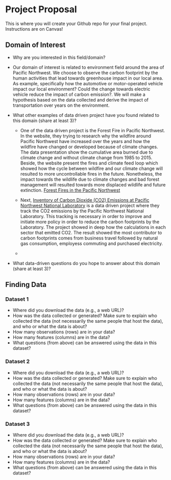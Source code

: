 # Project Proposal

This is where you will create your Github repo for your final project. Instructions are on Canvas!


## Domain of Interest
- Why are you interested in this field/domain?
 - Our domain of interest is related to environment field around the area of Pacific Northwest. We choose to observe the carbon footprint by the human activities that lead towards greenhouse impact in our local area. As example, specifically how the automotive or motor-operated vehicle impact our local environment? Could the change towards electric vehicle reduce the impact of carbon emission?. We will make a hypothesis based on the data collected and derive the impact of transportation over years on the environment.
- What other examples of data driven project have you found related to this domain (share at least 3)?

  - One of the data driven project is the Forest Fire in Pacific Northwest. In the website, they trying to research why the wildfire around Pacific Northwest have increased over the years and how the wildfire have changed or developed because of climate changes. The data presentation show the cumulative area burned due to climate change and without climate change from 1985 to 2015. Beside, the website present the fires and climate feed loop which showed how the cycle between wildfire and our climate change will resulted to more uncontrollable fires in the future. Nonetheless, the impact towards the wildlife due to climate changes and bad forest management will resulted towards more displaced wildlife and future extinction. [Forest Fires in the Pacific Northwest](https://storymaps.arcgis.com/stories/4aa9904b8d594293a4d695c0354feab2)

  - Next, [Inventory of Carbon Dioxide (CO2) Emissions at Pacific Northwest National Laboratory](https://www.pnnl.gov/main/publications/external/technical_reports/PNNL-18140.pdf) is a data driven project where they track the CO2 emissions by the Pacific Northwest National Laboratory. This tracking is necessary in order to improve and initiate more policy in order to reduce the carbon footprints by the Laboratory. The project showed in deep how the calculations in each sector that emitted CO2. The result showed the most contributor to carbon footprints comes from business travel followed by natural gas consumption, employess commuting and purchased electricity.

  -  

- What data-driven questions do you hope to answer about this domain (share at least 3)?

## Finding Data

### Dataset 1
- Where did you download the data (e.g., a web URL)?
- How was the data collected or generated? Make sure to explain who collected the data (not necessarily the same people that host the data), and who or what the data is about?
- How many observations (rows) are in your data?
- How many features (columns) are in the data?
- What questions (from above) can be answered using the data in this dataset?

### Dataset 2
- Where did you download the data (e.g., a web URL)?
- How was the data collected or generated? Make sure to explain who collected the data (not necessarily the same people that host the data), and who or what the data is about?
- How many observations (rows) are in your data?
- How many features (columns) are in the data?
- What questions (from above) can be answered using the data in this dataset?

### Dataset 3
- Where did you download the data (e.g., a web URL)?
- How was the data collected or generated? Make sure to explain who collected the data (not necessarily the same people that host the data), and who or what the data is about?
- How many observations (rows) are in your data?
- How many features (columns) are in the data?
- What questions (from above) can be answered using the data in this dataset?
